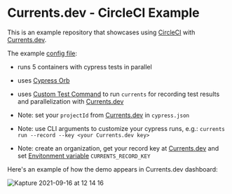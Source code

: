 # Currents.dev - CircleCI Example

This is an example repository that showcases using [CircleCI](https://circleci.com) with [Currents.dev](https://currents.dev).

The example [config file](https://github.com/currents-dev/circleci-example/blob/master/.circleci/config.yml):

- runs 5 containers with cypress tests in parallel

- uses [Cypress Orb](https://circleci.com/developer/orbs/orb/cypress-io/cypress)

- uses [Custom Test Command](https://github.com/currents-dev/circleci-example/blob/master/.circleci/config.yml#L9) to run `currents` for recording test results and parallelization with [Currents.dev](https://currents.dev)

- Note: set your `projectId` from [Currents.dev](https://app.currents.dev) in `cypress.json`

- Note: use CLI arguments to customize your cypress runs, e.g.: `currents run --record --key <your Currents.dev key>`

- Note: create an organization, get your record key at [Currents.dev](https://app.currents.dev) and set [Envitonment variable](https://circleci.com/docs/2.0/env-vars/) `CURRENTS_RECORD_KEY`

Here's an example of how the demo appears in Currents.dev dashboard:

![Kapture 2021-09-16 at 12 14 16](https://user-images.githubusercontent.com/1637928/133671707-cd809410-863e-4118-9204-60410e17b0bd.gif)
